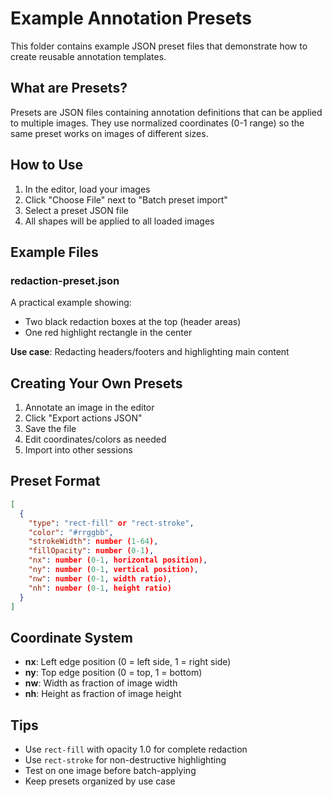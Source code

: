 # Example Annotation Presets

This folder contains example JSON preset files that demonstrate how to create reusable annotation templates.

## What are Presets?

Presets are JSON files containing annotation definitions that can be applied to multiple images. They use normalized coordinates (0-1 range) so the same preset works on images of different sizes.

## How to Use

1. In the editor, load your images
2. Click "Choose File" next to "Batch preset import"
3. Select a preset JSON file
4. All shapes will be applied to all loaded images

## Example Files

### redaction-preset.json

A practical example showing:
- Two black redaction boxes at the top (header areas)
- One red highlight rectangle in the center

**Use case**: Redacting headers/footers and highlighting main content

## Creating Your Own Presets

1. Annotate an image in the editor
2. Click "Export actions JSON"
3. Save the file
4. Edit coordinates/colors as needed
5. Import into other sessions

## Preset Format

```json
[
  {
    "type": "rect-fill" or "rect-stroke",
    "color": "#rrggbb",
    "strokeWidth": number (1-64),
    "fillOpacity": number (0-1),
    "nx": number (0-1, horizontal position),
    "ny": number (0-1, vertical position),
    "nw": number (0-1, width ratio),
    "nh": number (0-1, height ratio)
  }
]
```

## Coordinate System

- **nx**: Left edge position (0 = left side, 1 = right side)
- **ny**: Top edge position (0 = top, 1 = bottom)
- **nw**: Width as fraction of image width
- **nh**: Height as fraction of image height

## Tips

- Use `rect-fill` with opacity 1.0 for complete redaction
- Use `rect-stroke` for non-destructive highlighting
- Test on one image before batch-applying
- Keep presets organized by use case 